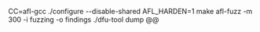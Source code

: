CC=afl-gcc ./configure --disable-shared
AFL_HARDEN=1 make
afl-fuzz -m 300 -i fuzzing -o findings ./dfu-tool dump @@
